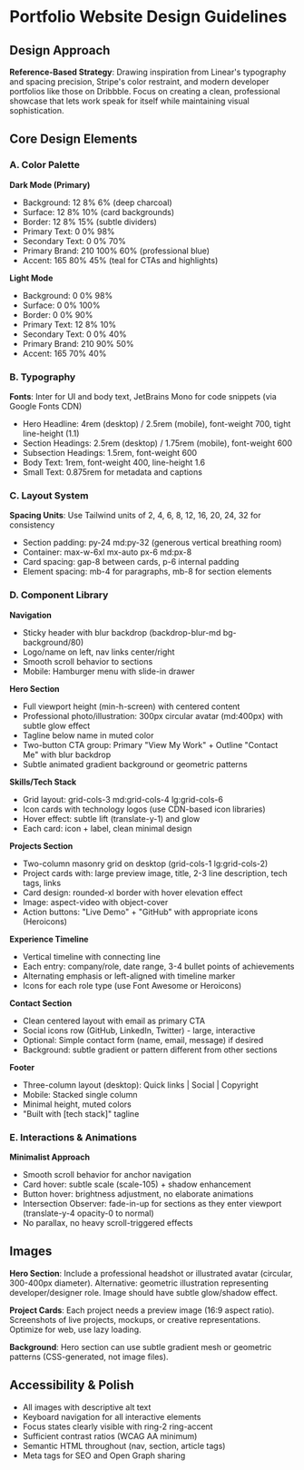 # Portfolio Website Design Guidelines

## Design Approach
**Reference-Based Strategy**: Drawing inspiration from Linear's typography and spacing precision, Stripe's color restraint, and modern developer portfolios like those on Dribbble. Focus on creating a clean, professional showcase that lets work speak for itself while maintaining visual sophistication.

## Core Design Elements

### A. Color Palette

**Dark Mode (Primary)**
- Background: 12 8% 6% (deep charcoal)
- Surface: 12 8% 10% (card backgrounds)
- Border: 12 8% 15% (subtle dividers)
- Primary Text: 0 0% 98%
- Secondary Text: 0 0% 70%
- Primary Brand: 210 100% 60% (professional blue)
- Accent: 165 80% 45% (teal for CTAs and highlights)

**Light Mode**
- Background: 0 0% 98%
- Surface: 0 0% 100%
- Border: 0 0% 90%
- Primary Text: 12 8% 10%
- Secondary Text: 0 0% 40%
- Primary Brand: 210 90% 50%
- Accent: 165 70% 40%

### B. Typography

**Fonts**: Inter for UI and body text, JetBrains Mono for code snippets (via Google Fonts CDN)

- Hero Headline: 4rem (desktop) / 2.5rem (mobile), font-weight 700, tight line-height (1.1)
- Section Headings: 2.5rem (desktop) / 1.75rem (mobile), font-weight 600
- Subsection Headings: 1.5rem, font-weight 600
- Body Text: 1rem, font-weight 400, line-height 1.6
- Small Text: 0.875rem for metadata and captions

### C. Layout System

**Spacing Units**: Use Tailwind units of 2, 4, 6, 8, 12, 16, 20, 24, 32 for consistency
- Section padding: py-24 md:py-32 (generous vertical breathing room)
- Container: max-w-6xl mx-auto px-6 md:px-8
- Card spacing: gap-8 between cards, p-6 internal padding
- Element spacing: mb-4 for paragraphs, mb-8 for section elements

### D. Component Library

**Navigation**
- Sticky header with blur backdrop (backdrop-blur-md bg-background/80)
- Logo/name on left, nav links center/right
- Smooth scroll behavior to sections
- Mobile: Hamburger menu with slide-in drawer

**Hero Section**
- Full viewport height (min-h-screen) with centered content
- Professional photo/illustration: 300px circular avatar (md:400px) with subtle glow effect
- Tagline below name in muted color
- Two-button CTA group: Primary "View My Work" + Outline "Contact Me" with blur backdrop
- Subtle animated gradient background or geometric patterns

**Skills/Tech Stack**
- Grid layout: grid-cols-3 md:grid-cols-4 lg:grid-cols-6
- Icon cards with technology logos (use CDN-based icon libraries)
- Hover effect: subtle lift (translate-y-1) and glow
- Each card: icon + label, clean minimal design

**Projects Section**
- Two-column masonry grid on desktop (grid-cols-1 lg:grid-cols-2)
- Project cards with: large preview image, title, 2-3 line description, tech tags, links
- Card design: rounded-xl border with hover elevation effect
- Image: aspect-video with object-cover
- Action buttons: "Live Demo" + "GitHub" with appropriate icons (Heroicons)

**Experience Timeline**
- Vertical timeline with connecting line
- Each entry: company/role, date range, 3-4 bullet points of achievements
- Alternating emphasis or left-aligned with timeline marker
- Icons for each role type (use Font Awesome or Heroicons)

**Contact Section**
- Clean centered layout with email as primary CTA
- Social icons row (GitHub, LinkedIn, Twitter) - large, interactive
- Optional: Simple contact form (name, email, message) if desired
- Background: subtle gradient or pattern different from other sections

**Footer**
- Three-column layout (desktop): Quick links | Social | Copyright
- Mobile: Stacked single column
- Minimal height, muted colors
- "Built with [tech stack]" tagline

### E. Interactions & Animations

**Minimalist Approach**
- Smooth scroll behavior for anchor navigation
- Card hover: subtle scale (scale-105) + shadow enhancement
- Button hover: brightness adjustment, no elaborate animations
- Intersection Observer: fade-in-up for sections as they enter viewport (translate-y-4 opacity-0 to normal)
- No parallax, no heavy scroll-triggered effects

## Images

**Hero Section**: Include a professional headshot or illustrated avatar (circular, 300-400px diameter). Alternative: geometric illustration representing developer/designer role. Image should have subtle glow/shadow effect.

**Project Cards**: Each project needs a preview image (16:9 aspect ratio). Screenshots of live projects, mockups, or creative representations. Optimize for web, use lazy loading.

**Background**: Hero section can use subtle gradient mesh or geometric patterns (CSS-generated, not image files).

## Accessibility & Polish

- All images with descriptive alt text
- Keyboard navigation for all interactive elements
- Focus states clearly visible with ring-2 ring-accent
- Sufficient contrast ratios (WCAG AA minimum)
- Semantic HTML throughout (nav, section, article tags)
- Meta tags for SEO and Open Graph sharing
